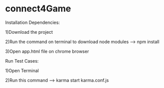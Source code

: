 # connect4Game
 
 Installation Dependencies:
 
 1)Download the project
 
 2)Run the command on terminal to download node modules --> npm install
 
 3)Open app.html file on chrome browser
 
 Run Test Cases:
 
 1)Open Terminal
 
 2)Run this command --> karma start karma.conf.js
 
